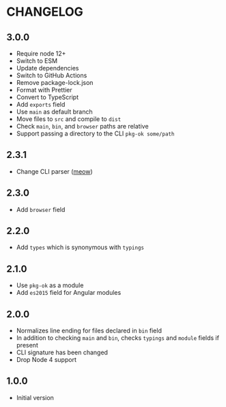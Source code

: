 # CHANGELOG

## 3.0.0

- Require node 12+
- Switch to ESM
- Update dependencies
- Switch to GitHub Actions
- Remove package-lock.json
- Format with Prettier
- Convert to TypeScript
- Add `exports` field
- Use `main` as default branch
- Move files to `src` and compile to `dist`
- Check `main`, `bin`, and `browser` paths are relative
- Support passing a directory to the CLI `pkg-ok some/path`

## 2.3.1

- Change CLI parser ([meow](https://github.com/sindresorhus/meow))

## 2.3.0

- Add `browser` field

## 2.2.0

- Add `types` which is synonymous with `typings`

## 2.1.0

- Use `pkg-ok` as a module
- Add `es2015` field for Angular modules

## 2.0.0

- Normalizes line ending for files declared in `bin` field
- In addition to checking `main` and `bin`, checks `typings` and `module` fields if present
- CLI signature has been changed
- Drop Node 4 support

## 1.0.0

- Initial version
